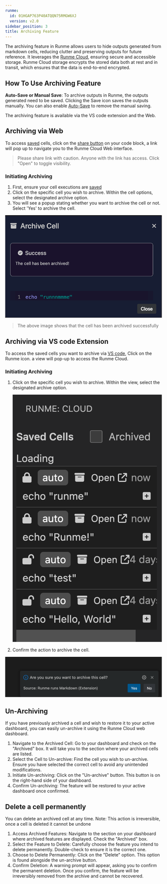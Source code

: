 ```yaml
---
runme:
  id: 01HGAP763P40ATQQN75RMGW6XJ
  version: v2.0
sidebar_position: 3
title: Archiving Feature
---
```


The archiving feature in Runme allows users to hide outputs generated from markdown cells, reducing clutter and preserving outputs for future reference. It leverages the [Runme Cloud](https://app.runme.dev/welcome), ensuring secure and accessible storage. Runme Cloud storage encrypts the stored data both at rest and in transit, which ensures that the data is end-to-end encrypted.

## How To Use Archiving Feature

**Auto-Save or Manual Save**: To archive outputs in Runme, the outputs generated need to be saved. Clicking the Save icon saves the outputs manually. You can also enable [Auto-Save](../configuration/auto-save) to remove the manual saving.

The archiving feature is available via the VS code extension and the Web.

## Archiving via Web

To access [saved](../configuration/auto-save) cells, click on the [share button](https://app.runme.dev/getting-started) on your code block, a link will pop up to navigate you to the Runme Cloud Web interface.

> Please share link with caution. Anyone with the link has access. Click "Open" to toggle visibility.

### Initiating Archiving

1. First, ensure your cell executions are [saved](../configuration/auto-save)
2. Click on the specific cell you wish to archive. Within the cell options, select the designated archive option.
3. You will see a popup stating whether you want to archive the cell or not. Select 'Yes' to archive the cell.

![success-archiving](../../static/img/success-archiving.png)

> The above image shows that the cell has been archived successfully

## Archiving via VS code Extension

To access the saved cells you want to archive via [VS code](../getting-started/vs-code), Click on the Runme icon. a view will pop-up to access the Runme Cloud.

### Initiating Archiving

1. Click on the specific cell you wish to archive. Within the view, select the designated archive option.

   ![confirm-archving](../../static/img/Archiving-Runme-clouds.png)

2. Confirm the action to archive the cell.

![vscode-archiving](../../static/img/vscode-archiving.png)

## Un-Archiving

If you have previously archived a cell and wish to restore it to your active dashboard,  you can easily un-archive it using the Runme Cloud web dashboard.

1. Navigate to the Archived Cell: Go to your dashboard and check on the "Archived" box. It will take you to the section where your archived cells are listed.
2. Select the Cell to Un-archive: Find the cell you wish to un-archive. Ensure you have selected the correct cell to avoid any unintended modifications.
3. Initiate Un-archiving: Click on the "Un-archive" button. This button is on the right-hand side of your dashboard.
4. Confirm Un-archiving: The feature will be restored to your active dashboard once confirmed.

## Delete a cell permanently

You can delete an archived cell at any time. Note: This action is irreversible, once a cell is deleted it cannot be undone

1. Access Archived Features: Navigate to the section on your dashboard where archived features are displayed. Check the "Archived" box.
2. Select the Feature to Delete: Carefully choose the feature you intend to delete permanently. Double-check to ensure it is the correct one.
3. Choose to Delete Permanently: Click on the "Delete" option. This option is found alongside the un-archive button.
4. Confirm Deletion: A warning prompt will appear, asking you to confirm the permanent deletion. Once you confirm, the feature will be irreversibly removed from the archive and cannot be recovered.
